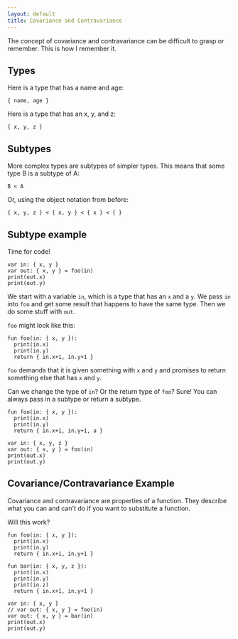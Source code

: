 ```yaml
---
layout: default
title: Covariance and Contravariance
---
```


The concept of covariance and contravariance can be difficult to grasp or remember. This is how I remember it.

## Types

Here is a type that has a name and age:

```
{ name, age }
```

Here is a type that has an x, y, and z:

```
{ x, y, z }
```

## Subtypes

More complex types are subtypes of simpler types. This means that some type B is a subtype of A:

```
B < A
```

Or, using the object notation from before:

```
{ x, y, z } < { x, y } < { x } < { }
```

## Subtype example

Time for code!

```
var in: { x, y }
var out: { x, y } = foo(in)
print(out.x)
print(out.y)
```

We start with a variable `in`, which is a type that has an `x` and a `y`. We pass `in` into `foo` and get some result that happens to have the same type. Then we do some stuff with `out`.

`foo` might look like this:

```
fun foo(in: { x, y }):
  print(in.x)
  print(in.y)
  return { in.x+1, in.y+1 }
```

`foo` demands that it is given something with `x` and `y` and promises to return something else that has `x` and `y`.

Can we change the type of `in`? Or the return type of `foo`? Sure! You can always pass in a subtype or return a subtype.

```
fun foo(in: { x, y }):
  print(in.x)
  print(in.y)
  return { in.x+1, in.y+1, a }

var in: { x, y, z }
var out: { x, y } = foo(in)
print(out.x)
print(out.y)
```

## Covariance/Contravariance Example

Covariance and contravariance are properties of a function. They describe what you can and can't do if you want to substitute a function.

Will this work?

```
fun foo(in: { x, y }):
  print(in.x)
  print(in.y)
  return { in.x+1, in.y+1 }

fun bar(in: { x, y, z }):
  print(in.x)
  print(in.y)
  print(in.z)
  return { in.x+1, in.y+1 }

var in: { x, y }
// var out: { x, y } = foo(in)
var out: { x, y } = bar(in)
print(out.x)
print(out.y)
```
